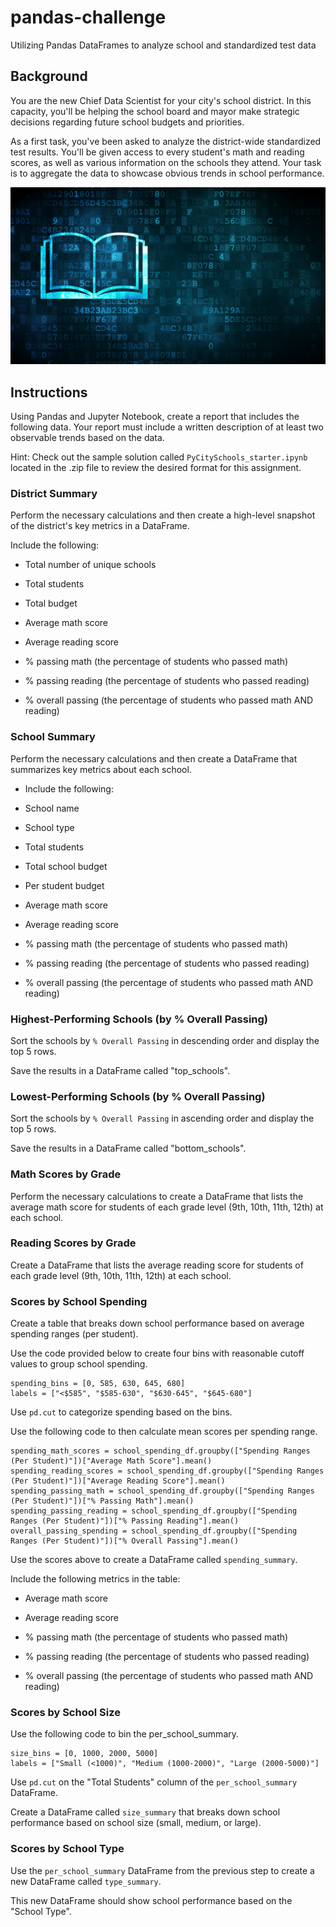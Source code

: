 # pandas-challenge
Utilizing Pandas DataFrames to analyze school and standardized test data

## Background

You are the new Chief Data Scientist for your city's school district. In this capacity, you'll be helping the school board and mayor make strategic decisions regarding future school budgets and priorities.

As a first task, you've been asked to analyze the district-wide standardized test results. You'll be given access to every student's math and reading scores, as well as various information on the schools they attend. Your task is to aggregate the data to showcase obvious trends in school performance.

![revenue-per-lead](Images/education.png)

## Instructions

Using Pandas and Jupyter Notebook, create a report that includes the following data. Your report must include a written description of at least two observable trends based on the data.

Hint: Check out the sample solution called `PyCitySchools_starter.ipynb` located in the .zip file to review the desired format for this assignment.

### District Summary

Perform the necessary calculations and then create a high-level snapshot of the district's key metrics in a DataFrame.

Include the following:

* Total number of unique schools

* Total students

* Total budget

* Average math score

* Average reading score

* % passing math (the percentage of students who passed math)

* % passing reading (the percentage of students who passed reading)

* % overall passing (the percentage of students who passed math AND reading)

### School Summary

Perform the necessary calculations and then create a DataFrame that summarizes key metrics about each school.

* Include the following:

* School name

* School type

* Total students

* Total school budget

* Per student budget

* Average math score

* Average reading score

* % passing math (the percentage of students who passed math)

* % passing reading (the percentage of students who passed reading)

* % overall passing (the percentage of students who passed math AND reading)

### Highest-Performing Schools (by % Overall Passing)

Sort the schools by `% Overall Passing` in descending order and display the top 5 rows.

Save the results in a DataFrame called "top_schools".

### Lowest-Performing Schools (by % Overall Passing)

Sort the schools by `% Overall Passing` in ascending order and display the top 5 rows.

Save the results in a DataFrame called "bottom_schools".

### Math Scores by Grade

Perform the necessary calculations to create a DataFrame that lists the average math score for students of each grade level (9th, 10th, 11th, 12th) at each school.

### Reading Scores by Grade

Create a DataFrame that lists the average reading score for students of each grade level (9th, 10th, 11th, 12th) at each school.

### Scores by School Spending

Create a table that breaks down school performance based on average spending ranges (per student).

Use the code provided below to create four bins with reasonable cutoff values to group school spending.

  ```text
  spending_bins = [0, 585, 630, 645, 680]
  labels = ["<$585", "$585-630", "$630-645", "$645-680"]
  ```


Use `pd.cut` to categorize spending based on the bins.

Use the following code to then calculate mean scores per spending range.

  ```text
  spending_math_scores = school_spending_df.groupby(["Spending Ranges (Per Student)"])["Average Math Score"].mean()
  spending_reading_scores = school_spending_df.groupby(["Spending Ranges (Per Student)"])["Average Reading Score"].mean()
  spending_passing_math = school_spending_df.groupby(["Spending Ranges (Per Student)"])["% Passing Math"].mean()
  spending_passing_reading = school_spending_df.groupby(["Spending Ranges (Per Student)"])["% Passing Reading"].mean()
  overall_passing_spending = school_spending_df.groupby(["Spending Ranges (Per Student)"])["% Overall Passing"].mean()
  ```

Use the scores above to create a DataFrame called `spending_summary`.

Include the following metrics in the table:

* Average math score

* Average reading score

* % passing math (the percentage of students who passed math)

* % passing reading (the percentage of students who passed reading)

* % overall passing (the percentage of students who passed math AND reading)

### Scores by School Size
Use the following code to bin the per_school_summary.

  ```text
  size_bins = [0, 1000, 2000, 5000]
  labels = ["Small (<1000)", "Medium (1000-2000)", "Large (2000-5000)"]
  ```
 
Use `pd.cut` on the "Total Students" column of the `per_school_summary` DataFrame.

Create a DataFrame called `size_summary` that breaks down school performance based on school size (small, medium, or large).

### Scores by School Type

Use the `per_school_summary` DataFrame from the previous step to create a new DataFrame called `type_summary`.

This new DataFrame should show school performance based on the "School Type".
